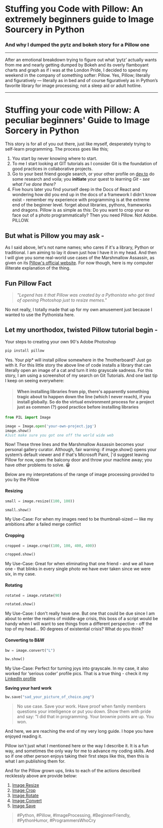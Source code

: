 # Stuffing you Code with Pillow: An extremely beginners guide to Image Sourcery in Python
### And why I dumped the pytz and bokeh story for a Pillow one

---

After an emotional breakdown trying to figure out what ‘pytz’ actually wants from me and nearly getting dumped by Bokeh and its overly flamboyant charts and graph as if i was at the London Pride, I decided to spend my weekend in the company of something softer: Pillow. Yes, Pillow; literally and figuratively — literally as in bed and of course figuratively as in Python’s favorite library for image processing; not a sleep aid or adult hotline.

---

# Stuffing your code with Pillow: A peculiar beginners' Guide to Image Sorcery in Python 



This story is for all of you out there, just like myself, desperately trying to self-learn programming. The process goes like this; 

1. You start by never knowing where to start. 
2. To me I start looking at GIT tutorials as I consider Git is the foundation of good practices in collaborative projects.
3.  Go to your best friend google search, or your other profile on [dev.to](https://www.dev.to) do some research and voila; you **initiate** your quest to learning *Git* - *see what I've done there?* 
4. Five hours later you find yourself deep in the Docs of React and wondering how did you end up in the docs of a framework I didn't know exist - remember my experience with programming is at the extreme end of the beginner level. forget about libraries, pythons, frameworks and dragons. Pillow is as simple as this: Do you want to crop your ex face out of a photo programmatically? Then you need Pillow. Not Adobe. PILLOW.

## But what is Pillow you may ask -

As I said above, let's not name names; who cares if it's a library, Python or traditional. I am aiming to lay it down just how I have it in my head. And then I will give you some real-world use cases of the Marshmallow Assassin, as given on its [Pillow's official website](https://pillow.readthedocs.io/en/stable/). For now though, here is my computer illiterate explanation of the thing.

## Fun Pillow Fact

> *"Legend has it that Pillow was created by a Pythonista who got tired of opening Photoshop just to resize memes."*

No not really, I totally made that up for my own amusement just because I wanted to use the Pythonista here. 

## Let my unorthodox, twisted Pillow tutorial begin -

Your steps to creating your own 90's Adobe Photoshop

```bash
pip install pillow
```

Yes. Your *pi*p* will install pillow somewhere in the ?motherboard? Just go with it. For this little story the above line of code installs a library that can literally open an image of a cat and turn it into grayscale sadness. For this story, I am using a screenshot of my search on Git Tutorials. And one last tip I keep on seeing everywhere:

> #### When installing libraries from pip, there's apparently something tragic about to happen down the line (which I never reach), if you install globally. So do the virtual environment process for a project just as common (?) good practice before installing libraries

```python
from PIL import Image

image = Image.open('your-own-project.jpg')
image.show()
#Just make sure you got one off the world wide web
```

Now! These three lines and the Marshmallow Assassin becomes your personal gallery curator. Although, fair warning: if image.show() opens your system’s default viewer and if that's Microsoft Paint, |'d suggest leaving Pillow for now, open the balcony door and throw your machine away; you have other problems to solve. 😁

Below are my interpretations of the range of image processing provided to you by the Pillow

#### Resizing

```python
small = image.resize((100, 100))

small.show()
```

My Use-Case: For when my images need to be thumbnail-sized — like my ambitions after a failed merge conflict

#### Cropping 

```python
cropped = image.crop((100, 100, 400, 400))

cropped.show()
```

My Use-Case: Great for when eliminating that one friend - and we all have one - that blinks in every single photo we have ever taken since we were six, in my case. 

#### Rotating 

```python
rotated = image.rotate(90)

rotated.show()
```

My Use-Case: I don't really have one. But one that could be due since I am about to enter the realms of middle-age crisis, this boss of a script would be handy when I will want to see things from a different perspective - off the top of my head... 90 degrees of existential crisis? What do you think? 

#### Converting to B&W

```python
bw = image.convert("L")

bw.show()
```

My Use-Case: Perfect for turning joys into grayscale. In my case, it also worked for ‘serious coder’ profile pics. That is a true thing - check it my [LinkedIn profile](https://www.linkedin/in/nkleovoulou)

**Saving your hard work**

```python
bw.save("sad_your_picture_of_choice.png")
```

> No use case. Save your work. Have proof when family members questions your intelligence or put you down. Show them with pride and say: "I did that in programming. Your brownie points are up. You won.

And here, we are reaching the end of my very long guide. I hope you have enjoyed reading it. 

Pillow isn't just what I mentioned here or the way I describe it. It is a fun way, and sometimes the only way for me to advance my coding skills. And so if one other person enjoys taking their first steps like this, then this is what I am publishing them for. 

And for the Pillow grown ups, links to each of the actions described recklessly above are provide below:

1. [Image Resize](https://pillow.readthedocs.io/en/stable/reference/Image.html#PIL.Image.Image.resize) 
2. [Image Crop](https://pillow.readthedocs.io/en/stable/reference/Image.html#PIL.Image.Image.crop)
3. [Image Rotate](https://pillow.readthedocs.io/en/stable/reference/Image.html#PIL.Image.Image.rotate)
4. [Image Convert](https://pillow.readthedocs.io/en/stable/reference/Image.html#PIL.Image.Image.convert)
5. [Image Save](https://pillow.readthedocs.io/en/stable/reference/Image.html#PIL.Image.Image.save)

> \#Python, #Pillow, #ImageProcessing, #BeginnerFriendly, #PythonHumor, #ProgrammersWhoCry